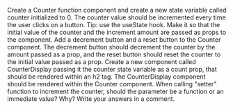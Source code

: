 Create a Counter function component and create a new state variable called counter initialized to 0.
The counter value should be incremented every time the user clicks on a button. Tip: use the useState hook.
Make it so that the initial value of the counter and the increment amount are passed as props to the component.
Add a decrement button and a reset button to the Counter component. The decrement button should decrement the counter by the amount passed as a prop, and the reset button should reset the counter to the initial value passed as a prop.
Create a new component called CounterDisplay passing it the counter state variable as a count prop, that should be rendered within an h2 tag.
The CounterDisplay component should be rendered within the Counter component. When calling "setter" function to increment the counter, should the parameter be a function or an immediate value? Why? Write your answers in a comment.
